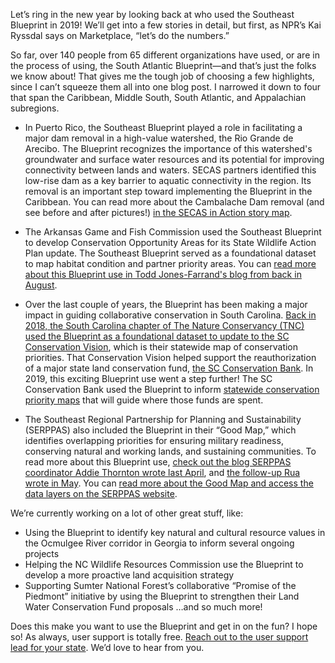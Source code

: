 Let’s ring in the new year by looking back at who used the Southeast Blueprint in 2019! We’ll get into a few stories in detail, but first, as NPR’s Kai Ryssdal says on Marketplace, “let’s do the numbers.”

So far, over 140 people from 65 different organizations have used, or are in the process of using, the South Atlantic Blueprint—and that’s just the folks we know about! That gives me the tough job of choosing a few highlights, since I can’t squeeze them all into one blog post. I narrowed it down to four that span the Caribbean, Middle South, South Atlantic, and Appalachian subregions.

- In Puerto Rico, the Southeast Blueprint played a role in facilitating a major dam removal in a high-value watershed, the Rio Grande de Arecibo. The Blueprint recognizes the importance of this watershed's groundwater and surface water resources and its potential for improving connectivity between lands and waters. SECAS partners identified this low-rise dam as a key barrier to aquatic connectivity in the region. Its removal is an important step toward implementing the Blueprint in the Caribbean. You can read more about the Cambalache Dam removal (and see before and after pictures!) [in the SECAS in Action story map](http://secassoutheast.org/story-map).

- The Arkansas Game and Fish Commission used the Southeast Blueprint to develop Conservation Opportunity Areas for its State Wildlife Action Plan update. The Southeast Blueprint served as a foundational dataset to map habitat condition and partner priority areas. You can [read more about this Blueprint use in Todd Jones-Farrand's blog from back in August](http://secassoutheast.org/2019/08/27/Arkansas-Game-and-Fish-Commission-drafts-Conservation-Opportunity-Areas-using-the-Southeast-Blueprint.html).

- Over the last couple of years, the Blueprint has been making a major impact in guiding collaborative conservation in South Carolina. [Back in 2018, the South Carolina chapter of The Nature Conservancy (TNC) used the Blueprint as a foundational dataset to update to the SC Conservation Vision](https://www.southatlanticlcc.org/2018/08/29/the-nature-conservancy-in-south-carolina-uses-the-southeast-blueprint-to-identify-their-statewide-priorities/), which is their statewide map of conservation priorities. That Conservation Vision helped support the reauthorization of a major state land conservation fund, [the SC Conservation Bank](https://sccbank.sc.gov/). In 2019, this exciting Blueprint use went a step further! The SC Conservation Bank used the Blueprint to inform [statewide conservation priority maps](https://sccbank.sc.gov/sites/default/files/Documents/SCCB_Priority_Mapping_Report_June2019_opt.pdf) that will guide where those funds are spent. 

- The Southeast Regional Partnership for Planning and Sustainability (SERPPAS) also included the Blueprint in their “Good Map,” which identifies overlapping priorities for ensuring military readiness, conserving natural and working lands, and sustaining communities. To read more about this Blueprint use, [check out the blog SERPPAS coordinator Addie Thornton wrote last April](http://secassoutheast.org/2019/04/15/Developing-the-Good-Map-for-the-Southeast-Regional-Partnership-for-Planning-and-Sustainability.html), and [the follow-up Rua wrote in May](http://secassoutheast.org/2019/05/08/Improving-the-Blueprint-and-user-support-through-the-SERPPAS-Good-Map.html). You can [read more about the Good Map and access the data layers on the SERPPAS website](https://serppas.org/maps/).

We’re currently working on a lot of other great stuff, like:

- Using the Blueprint to identify key natural and cultural resource values in the Ocmulgee River corridor in Georgia to inform several ongoing projects
- Helping the NC Wildlife Resources Commission use the Blueprint to develop a more proactive land acquisition strategy
- Supporting Sumter National Forest’s collaborative “Promise of the Piedmont” initiative by using the Blueprint to strengthen their Land Water Conservation Fund proposals
…and so much more!

Does this make you want to use the Blueprint and get in on the fun? I hope so! As always, user support is totally free. [Reach out to the user support lead for your state](http://secassoutheast.org/contact). We’d love to hear from you.
